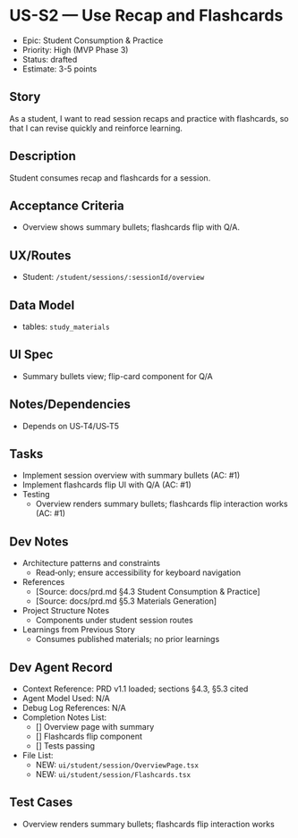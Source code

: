 # US-S2 — Use Recap and Flashcards

- Epic: Student Consumption & Practice
- Priority: High (MVP Phase 3)
- Status: drafted
- Estimate: 3-5 points

## Story
As a student,
I want to read session recaps and practice with flashcards,
so that I can revise quickly and reinforce learning.

## Description
Student consumes recap and flashcards for a session.

## Acceptance Criteria
- Overview shows summary bullets; flashcards flip with Q/A.

## UX/Routes
- Student: `/student/sessions/:sessionId/overview`

## Data Model
- tables: `study_materials`

## UI Spec
- Summary bullets view; flip-card component for Q/A

## Notes/Dependencies
- Depends on US‑T4/US‑T5

## Tasks
- Implement session overview with summary bullets (AC: #1)
- Implement flashcards flip UI with Q/A (AC: #1)
- Testing
  - Overview renders summary bullets; flashcards flip interaction works (AC: #1)

## Dev Notes
- Architecture patterns and constraints
  - Read‑only; ensure accessibility for keyboard navigation
- References
  - [Source: docs/prd.md §4.3 Student Consumption & Practice]
  - [Source: docs/prd.md §5.3 Materials Generation]
- Project Structure Notes
  - Components under student session routes
- Learnings from Previous Story
  - Consumes published materials; no prior learnings

## Dev Agent Record
- Context Reference: PRD v1.1 loaded; sections §4.3, §5.3 cited
- Agent Model Used: N/A
- Debug Log References: N/A
- Completion Notes List:
  - [] Overview page with summary
  - [] Flashcards flip component
  - [] Tests passing
- File List:
  - NEW: `ui/student/session/OverviewPage.tsx`
  - NEW: `ui/student/session/Flashcards.tsx`

## Test Cases
- Overview renders summary bullets; flashcards flip interaction works
